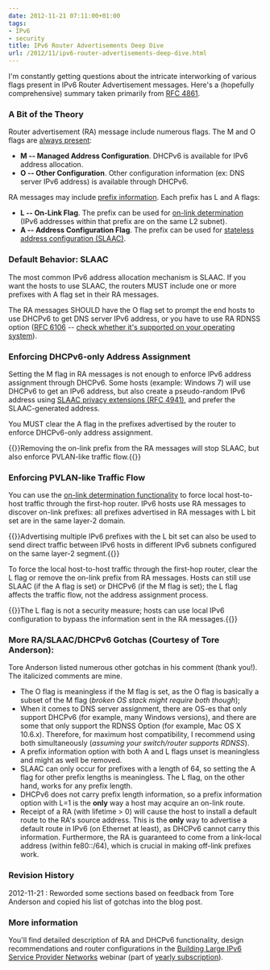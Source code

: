 ```yaml
---
date: 2012-11-21 07:11:00+01:00
tags:
- IPv6
- security
title: IPv6 Router Advertisements Deep Dive
url: /2012/11/ipv6-router-advertisements-deep-dive.html
---
```

I'm constantly getting questions about the intricate interworking of various flags present in IPv6 Router Advertisement messages. Here's a (hopefully comprehensive) summary taken primarily from [RFC 4861](http://tools.ietf.org/html/rfc4861).
<!--more-->
### A Bit of the Theory

Router advertisement (RA) message include numerous flags. The M and O flags are [always present](http://tools.ietf.org/html/rfc4861#section-4.4):

-   **M -- Managed Address Configuration**. DHCPv6 is available for IPv6 address allocation.
-   **O -- Other Configuration**. Other configuration information (ex: DNS server IPv6 address) is available through DHCPv6.

RA messages may include [prefix information](http://tools.ietf.org/html/rfc4861#section-4.6.2). Each prefix has L and A flags:

-   **L -- On-Link Flag**. The prefix can be used for [on-link determination](http://tools.ietf.org/html/rfc5942) (IPv6 addresses within that prefix are on the same L2 subnet).
-   **A -- Address Configuration Flag**. The prefix can be used for [stateless address configuration (SLAAC)](http://tools.ietf.org/html/rfc4862).

### Default Behavior: SLAAC

The most common IPv6 address allocation mechanism is SLAAC. If you want the hosts to use SLAAC, the routers MUST include one or more prefixes with A flag set in their RA messages.

The RA messages SHOULD have the O flag set to prompt the end hosts to use DHCPv6 to get DNS server IPv6 address, or you have to use RA RDNSS option ([RFC 6106](http://tools.ietf.org/html/rfc6106) -- [check whether it's supported on your operating system](https://en.wikipedia.org/wiki/Comparison_of_IPv6_support_in_operating_systems)).

### Enforcing DHCPv6-only Address Assignment

Setting the M flag in RA messages is not enough to enforce IPv6 address assignment through DHCPv6. Some hosts (example: Windows 7) will use DHCPv6 to get an IPv6 address, but also create a pseudo-random IPv6 address using [SLAAC privacy extensions (RFC 4941)](http://tools.ietf.org/html/rfc4941), and prefer the SLAAC-generated address.

You MUST clear the A flag in the prefixes advertised by the router to enforce DHCPv6-only address assignment.

{{<note warn>}}Removing the on-link prefix from the RA messages will stop SLAAC, but also enforce PVLAN-like traffic flow.{{</note>}}

### Enforcing PVLAN-like Traffic Flow

You can use the [on-link determination functionality](http://tools.ietf.org/html/rfc5942) to force local host-to-host traffic through the first-hop router. IPv6 hosts use RA messages to discover on-link prefixes: all prefixes advertised in RA messages with L bit set are in the same layer-2 domain.

{{<note info>}}Advertising multiple IPv6 prefixes with the L bit set can also be used to send direct traffic between IPv6 hosts in different IPv6 subnets configured on the same layer-2 segment.{{</note>}}

To force the local host-to-host traffic through the first-hop router, clear the L flag or remove the on-link prefix from RA messages. Hosts can still use SLAAC (if the A flag is set) or DHCPv6 (if the M flag is set); the L flag affects the traffic flow, not the address assignment process.

{{<note warn>}}The L flag is not a security measure; hosts can use local IPv6 configuration to bypass the information sent in the RA messages.{{</note>}}

### More RA/SLAAC/DHCPv6 Gotchas (Courtesy of Tore Anderson):

Tore Anderson listed numerous other gotchas in his comment (thank you!). The italicized comments are mine.

-   The O flag is meaningless if the M flag is set, as the O flag is basically a subset of the M flag (*broken OS stack might require both though*);
-   When it comes to DNS server assignment, there are OS-es that only support DHCPv6 (for example, many Windows versions), and there are some that only support the RDNSS Option (for example, Mac OS X 10.6.x). Therefore, for maximum host compatibility, I recommend using both simultaneously (*assuming your switch/router supports RDNSS*).
-   A prefix information option with both A and L flags unset is meaningless and might as well be removed.
-   SLAAC can only occur for prefixes with a length of 64, so setting the A flag for other prefix lengths is meaningless. The L flag, on the other hand, works for any prefix length.
-   DHCPv6 does not carry prefix length information, so a prefix information option with L=1 is the **only** way a host may acquire an on-link route.
-   Receipt of a RA (with lifetime \> 0) will cause the host to install a default route to the RA's source address. This is the **only** way to advertise a default route in IPv6 (on Ethernet at least), as DHCPv6 cannot carry this information. Furthermore, the RA is guaranteed to come from a link-local address (within fe80::/64), which is crucial in making off-link prefixes work.

### Revision History

2012-11-21
: Reworded some sections based on feedback from Tore Anderson and copied his list of gotchas into the blog post.

### More information

You'll find detailed description of RA and DHCPv6 functionality, design recommendations and router configurations in the [Building Large IPv6 Service Provider Networks](http://www.ipspace.net/Building_Large_IPv6_Service_Provider_Networks) webinar (part of [yearly subscription](http://www.ipspace.net/Subscription)).
